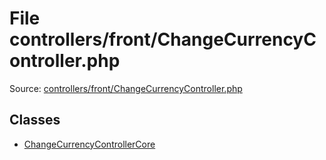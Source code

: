 File controllers/front/ChangeCurrencyController.php
=========

Source: [controllers/front/ChangeCurrencyController.php](https://github.com/PrestaShop/PrestaShop/blob/1.6.0.12/controllers/front/ChangeCurrencyController.php)


Classes
-------

* [ChangeCurrencyControllerCore](class.ChangeCurrencyControllerCore.md)

